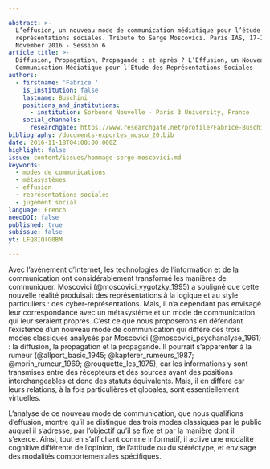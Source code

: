 ```yaml
---

abstract: >-
  L’effusion, un nouveau mode de communication médiatique pour l’étude des
  représentations sociales. Tribute to Serge Moscovici. Paris IAS, 17-18
  November 2016 - Session 6
article_title: >-
  Diffusion, Propagation, Propagande : et après ? L’Effusion, un Nouveau Mode de
  Communication Médiatique pour l’Etude des Représentations Sociales
authors:
  - firstname: 'Fabrice '
    is_institution: false
    lastname: Buschini
    positions_and_institutions:
      - institution: Sorbonne Nouvelle - Paris 3 University, France
    social_channels:
      researchgate: https://www.researchgate.net/profile/Fabrice-Buschini
bibliography: /documents-exportes_mosco_20.bib
date: 2016-11-18T04:00:00.000Z
highlight: false
issue: content/issues/hommage-serge-moscovici.md
keywords:
  - modes de communications
  - métasystèmes
  - effusion
  - représentations sociales
  - jugement social
language: French
needDOI: false
published: true
subissue: false
yt: LFQ8IQlG0BM

---
```


Avec l’avènement d’Internet, les technologies de l’information et de la communication ont considérablement transformé les manières de communiquer. Moscovici (@moscovici_vygotzky_1995) a souligné que cette nouvelle réalité produisait des représentations à la logique et au style particuliers : des cyber-représentations. Mais, il n’a cependant pas envisagé leur correspondance avec un métasystème et un mode de communication qui leur seraient propres. C’est ce que nous proposerons en défendant l’existence d’un nouveau mode de communication qui diffère des trois modes classiques analysés par Moscovici (@moscovici_psychanalyse_1961) : la diffusion, la propagation et la propagande. Il pourrait s’apparenter à la rumeur (@allport_basic_1945;  @kapferer_rumeurs_1987; @morin_rumeur_1969; @rouquette_les_1975), car les informations y sont transmises entre des récepteurs et des sources ayant des positions interchangeables et donc des statuts équivalents. Mais, il en diffère car leurs relations, à la fois particulières et globales, sont essentiellement virtuelles. 

L’analyse de ce nouveau mode de communication, que nous qualifions d’effusion, montre qu’il se distingue des trois modes classiques par le public auquel il s’adresse, par l’objectif qu’il se fixe et par la manière dont il s’exerce. Ainsi, tout en s’affichant comme informatif, il active une modalité cognitive différente de l’opinion, de l’attitude ou du stéréotype, et envisage des modalités comportementales spécifiques.

<Youtube yt="LFQ8IQlG0BM" caption="Diffusion, propagation, propagande  et après "></Youtube>